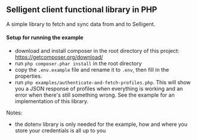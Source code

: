 ## Selligent client functional library in PHP

A simple library to fetch and sync data from and to Selligent. 

#### Setup for running the example
 
- download and install composer in the root directory of this project: https://getcomposer.org/download/
- run `php composer.phar install` in the root directory
- copy the `.env.example` file and rename it to `.env`, then fill in the properties.
- run `php examples/authenticate-and-fetch-profiles.php`. This will show you a JSON response of
 profiles when everything is working and an error when there's still something wrong. See the example for 
 an implementation of this library.

Notes: 
- the dotenv library is only needed for the example, how and where you store your credentials is all up to you
